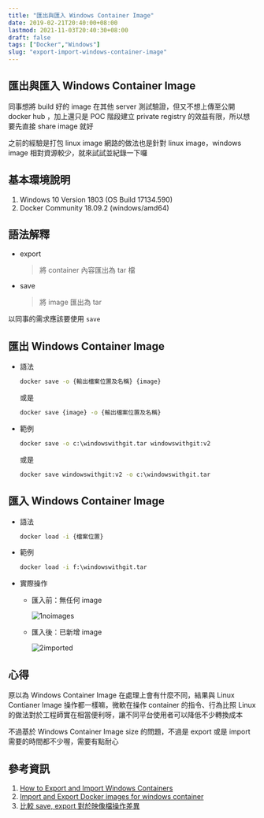 ```yaml
---
title: "匯出與匯入 Windows Container Image"
date: 2019-02-21T20:40:00+08:00
lastmod: 2021-11-03T20:40:30+08:00
draft: false
tags: ["Docker","Windows"]
slug: "export-import-windows-container-image"
---
```

## 匯出與匯入 Windows Container Image

同事想將 build 好的 image 在其他 server 測試驗證，但又不想上傳至公開 docker hub ，加上還只是 POC 階段建立 private registry 的效益有限，所以想要先直接 share image 就好

之前的經驗是打包 linux image 網路的做法也是針對 linux image，windows image 相對資源較少，就來試試並紀錄一下囉

## 基本環境說明

1. Windows 10 Version 1803 (OS Build 17134.590)
2. Docker Community 18.09.2 (windows/amd64)

## 語法解釋

- export

    > 將 container 內容匯出為 tar 檔

- save

    > 將 image 匯出為 tar

以同事的需求應該要使用 `save`

## 匯出 Windows Container Image

- 語法

    ```cmd
    docker save -o {輸出檔案位置及名稱} {image}
    ```

    或是

    ```cmd
    docker save {image} -o {輸出檔案位置及名稱}
    ```

- 範例

    ```cmd
    docker save -o c:\windowswithgit.tar windowswithgit:v2
    ```

    或是

     ```cmd
    docker save windowswithgit:v2 -o c:\windowswithgit.tar
    ```

## 匯入 Windows Container Image

- 語法

    ```cmd
    docker load -i {檔案位置}
    ```

- 範例

    ```cmd
    docker load -i f:\windowswithgit.tar
    ```

- 實際操作

  - 匯入前：無任何 image

    ![1noimages](https://user-images.githubusercontent.com/3851540/53183058-9d325980-3635-11e9-9405-2d4a06350cf6.png)

  - 匯入後：已新增 image

    ![2imported](https://user-images.githubusercontent.com/3851540/53183059-9dcaf000-3635-11e9-9e9e-ccc14e45d8ec.png)

## 心得

原以為 Windows Container Image 在處理上會有什麼不同，結果與 Linux Contianer Image 操作都一樣嘛，微軟在操作 container 的指令、行為比照 Linux 的做法對於工程師實在相當便利呀，讓不同平台使用者可以降低不少轉換成本

不過基於 Windows Container Image size 的問題，不過是 export 或是 import 需要的時間都不少喔，需要有點耐心

## 參考資訊

1. [How to Export and Import Windows Containers](https://www.deploycontainers.com/2017/09/11/export-import-windows-containers/)
2. [Import and Export Docker images for windows container](https://www.assistanz.com/import-and-export-docker-images/)
3. [比較 save, export 對於映像檔操作差異](https://blog.hinablue.me/docker-bi-jiao-save-export-dui-yu-ying-xiang-dang-cao-zuo-chai-yi/)
